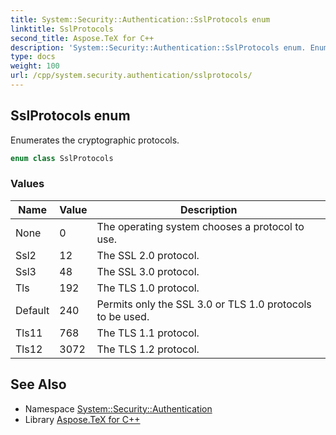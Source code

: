 ```yaml
---
title: System::Security::Authentication::SslProtocols enum
linktitle: SslProtocols
second_title: Aspose.TeX for C++
description: 'System::Security::Authentication::SslProtocols enum. Enumerates the cryptographic protocols in C++.'
type: docs
weight: 100
url: /cpp/system.security.authentication/sslprotocols/
---
```

## SslProtocols enum


Enumerates the cryptographic protocols.

```cpp
enum class SslProtocols
```

### Values

| Name | Value | Description |
| --- | --- | --- |
| None | 0 | The operating system chooses a protocol to use. |
| Ssl2 | 12 | The SSL 2.0 protocol. |
| Ssl3 | 48 | The SSL 3.0 protocol. |
| Tls | 192 | The TLS 1.0 protocol. |
| Default | 240 | Permits only the SSL 3.0 or TLS 1.0 protocols to be used. |
| Tls11 | 768 | The TLS 1.1 protocol. |
| Tls12 | 3072 | The TLS 1.2 protocol. |

## See Also

* Namespace [System::Security::Authentication](../)
* Library [Aspose.TeX for C++](../../)
